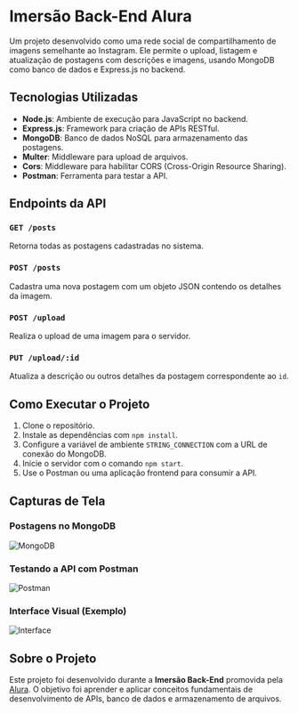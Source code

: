 # Imersão Back-End Alura

Um projeto desenvolvido como uma rede social de compartilhamento de imagens semelhante ao Instagram. Ele permite o upload, listagem e atualização de postagens com descrições e imagens, usando MongoDB como banco de dados e Express.js no backend.

## Tecnologias Utilizadas

- **Node.js**: Ambiente de execução para JavaScript no backend.
- **Express.js**: Framework para criação de APIs RESTful.
- **MongoDB**: Banco de dados NoSQL para armazenamento das postagens.
- **Multer**: Middleware para upload de arquivos.
- **Cors**: Middleware para habilitar CORS (Cross-Origin Resource Sharing).
- **Postman**: Ferramenta para testar a API.

## Endpoints da API

### `GET /posts`
Retorna todas as postagens cadastradas no sistema.

### `POST /posts`
Cadastra uma nova postagem com um objeto JSON contendo os detalhes da imagem.

### `POST /upload`
Realiza o upload de uma imagem para o servidor.

### `PUT /upload/:id`
Atualiza a descrição ou outros detalhes da postagem correspondente ao `id`.

## Como Executar o Projeto

1. Clone o repositório.
2. Instale as dependências com `npm install`.
3. Configure a variável de ambiente `STRING_CONNECTION` com a URL de conexão do MongoDB.
4. Inicie o servidor com o comando `npm start`.
5. Use o Postman ou uma aplicação frontend para consumir a API.

## Capturas de Tela

### Postagens no MongoDB
![MongoDB](4.png)

### Testando a API com Postman
![Postman](2.png)

### Interface Visual (Exemplo)
![Interface](3.png)

## Sobre o Projeto

Este projeto foi desenvolvido durante a **Imersão Back-End** promovida pela [Alura](https://www.alura.com.br/). 
O objetivo foi aprender e aplicar conceitos fundamentais de desenvolvimento de APIs, banco de dados e armazenamento de arquivos.